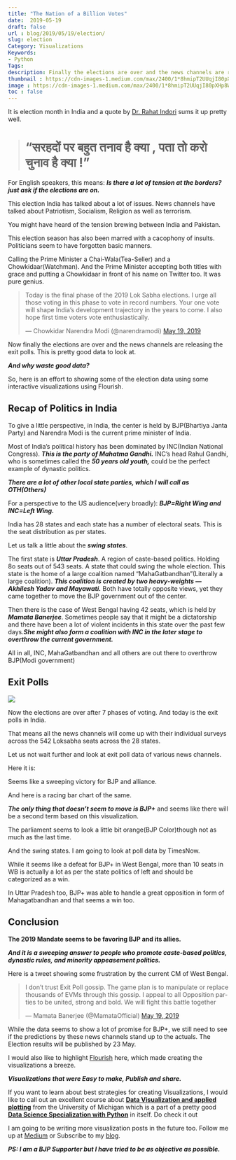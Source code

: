 ```yaml
---
title: "The Nation of a Billion Votes"
date:  2019-05-19
draft: false
url : blog/2019/05/19/election/
slug: election
Category: Visualizations
Keywords:
- Python
Tags:
description: Finally the elections are over and the news channels are releasing the exit polls. This is pretty good data to look at.
thumbnail : https://cdn-images-1.medium.com/max/2400/1*8hmipT2UUqjI80pXHp8WFA.png
image : https://cdn-images-1.medium.com/max/2400/1*8hmipT2UUqjI80pXHp8WFA.png
toc : false
---
```



It is election month in India and a quote by [Dr. Rahat Indori](https://twitter.com/rahatindori/status/1032507541606080512) sums it up pretty well.

> # “सरहदों **पर** बहुत **तनाव** है क्या , पता तो करो **चुनाव है** क्या !”

For English speakers, this means: ***Is there a lot of tension at the borders? just ask if the elections are on.***

This election India has talked about a lot of issues. News channels have talked about Patriotism, Socialism, Religion as well as terrorism.

You might have heard of the tension brewing between India and Pakistan.

This election season has also been marred with a cacophony of insults. Politicians seem to have forgotten basic manners.

Calling the Prime Minister a Chai-Wala(Tea-Seller) and a Chowkidaar(Watchman). And the Prime Minister accepting both titles with grace and putting a Chowkidaar in front of his name on Twitter too. It was pure genius.

<blockquote class="twitter-tweet" data-lang="en"><p lang="en" dir="ltr">Today is the final phase of the 2019 Lok Sabha elections. I urge all those voting in this phase to vote in record numbers. Your one vote will shape India’s development trajectory in the years to come. I also hope first time voters vote enthusiastically.</p>&mdash; Chowkidar Narendra Modi (@narendramodi) <a href="https://twitter.com/narendramodi/status/1129926748513218560?ref_src=twsrc%5Etfw">May 19, 2019</a></blockquote>
<script async src="https://platform.twitter.com/widgets.js" charset="utf-8"></script>


Now finally the elections are over and the news channels are releasing the exit polls. This is pretty good data to look at.

***And why waste good data?***

So, here is an effort to showing some of the election data using some interactive visualizations using Flourish.

## Recap of Politics in India

To give a little perspective, in India, the center is held by BJP(Bhartiya Janta Party) and Narendra Modi is the current prime minister of India.

Most of India’s political history has been dominated by INC(Indian National Congress). ***This is the party of Mahatma Gandhi.*** INC’s head Rahul Gandhi, who is sometimes called the ***50 years old youth,*** could be the perfect example of dynastic politics.

***There are a lot of other local state parties, which I will call as OTH(Others)***

For a perspective to the US audience(very broadly): ***BJP=Right Wing and INC=Left Wing.***

India has 28 states and each state has a number of electoral seats. This is the seat distribution as per states.

<div class="flourish-embed" data-src="visualisation/366631"></div><script src="https://public.flourish.studio/resources/embed.js"></script>

Let us talk a little about the ***swing states***.

The first state is ***Uttar Pradesh***. A region of caste-based politics. Holding 8o seats out of 543 seats. A state that could swing the whole election. This state is the home of a large coalition named “MahaGatbandhan”(Literally a large coalition). ***This coalition is created by two heavy-weights — Akhilesh Yadav and Mayawati.*** Both have totally opposite views, yet they came together to move the BJP government out of the center.

Then there is the case of West Bengal having 42 seats, which is held by ***Mamata Banerjee***. Sometimes people say that it might be a dictatorship and there have been a lot of violent incidents in this state over the past few days.***She might also form a coalition with INC in the later stage to overthrow the current government.***

All in all, INC, MahaGatbandhan and all others are out there to overthrow BJP(Modi government)

## Exit Polls

![](https://cdn-images-1.medium.com/max/9400/0*BHEJzh1R-pI9MLHj)

Now the elections are over after 7 phases of voting. And today is the exit polls in India.

That means all the news channels will come up with their individual surveys across the 542 Loksabha seats across the 28 states.

Let us not wait further and look at exit poll data of various news channels.

Here it is:

<div class="flourish-embed" data-src="visualisation/366687"></div><script src="https://public.flourish.studio/resources/embed.js"></script>

Seems like a sweeping victory for BJP and alliance.

And here is a racing bar chart of the same.

<div class="flourish-embed" data-src="visualisation/366662"></div><script src="https://public.flourish.studio/resources/embed.js"></script>

***The only thing that doesn’t seem to move is BJP+*** and seems like there will be a second term based on this visualization.

<div class="flourish-embed" data-src="visualisation/366637"></div><script src="https://public.flourish.studio/resources/embed.js"></script>

The parliament seems to look a little bit orange(BJP Color)though not as much as the last time.

And the swing states. I am going to look at poll data by TimesNow.

<div class="flourish-embed" data-src="visualisation/366731"></div><script src="https://public.flourish.studio/resources/embed.js"></script>

While it seems like a defeat for BJP+ in West Bengal, more than 10 seats in WB is actually a lot as per the state politics of left and should be categorized as a win.

In Uttar Pradesh too, BJP+ was able to handle a great opposition in form of Mahagatbandhan and that seems a win too.

## Conclusion

**The 2019 Mandate seems to be favoring BJP and its allies.**

***And it is a sweeping answer to people who promote caste-based politics, dynastic rules, and minority appeasement politics.***

Here is a tweet showing some frustration by the current CM of West Bengal.

<blockquote class="twitter-tweet" data-lang="en"><p lang="en" dir="ltr">I don’t trust Exit Poll gossip. The game plan is to manipulate or replace thousands of EVMs through this gossip. I appeal to all Opposition parties to be united, strong and bold. We will fight this battle together</p>&mdash; Mamata Banerjee (@MamataOfficial) <a href="https://twitter.com/MamataOfficial/status/1130112216202526720?ref_src=twsrc%5Etfw">May 19, 2019</a></blockquote>
<script async src="https://platform.twitter.com/widgets.js" charset="utf-8"></script>


While the data seems to show a lot of promise for BJP+, we still need to see if the predictions by these news channels stand up to the actuals. The Election results will be published by 23 May.

I would also like to highlight [Flourish](https://app.flourish.studio) here, which made creating the visualizations a breeze.

***Visualizations that were Easy to make, Publish and share.***

If you want to learn about best strategies for creating Visualizations, I would like to call out an excellent course about [**Data Visualization and applied plotting**](https://imp.i384100.net/JKKJZa) from the University of Michigan which is a part of a pretty good [**Data Science Specialization with Python**](https://imp.i384100.net/JKKJZa) in itself. Do check it out

I am going to be writing more visualization posts in the future too. Follow me up at [Medium](https://mlwhiz.medium.com/) or Subscribe to my [blog](mlwhiz.com).

***PS: I am a BJP Supporter but I have tried to be as objective as possible.***
